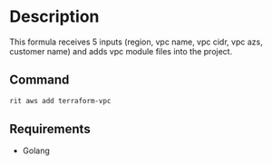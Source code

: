 # Description

This formula receives 5 inputs (region, vpc name, vpc cidr, vpc azs, customer name)
and adds vpc module files into the project.

## Command

```bash
rit aws add terraform-vpc
```

## Requirements

- Golang
